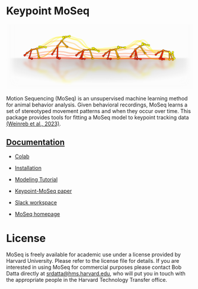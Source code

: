 # Keypoint MoSeq 

![logo](docs/source/_static/logo.jpg)

Motion Sequencing (MoSeq) is an unsupervised machine learning method for animal behavior analysis. Given behavioral recordings, MoSeq learns a set of stereotyped movement patterns and when they occur over time. This package provides tools for fitting a MoSeq model to keypoint tracking data [(Weinreb et al., 2023)](https://www.biorxiv.org/content/10.1101/2023.03.16.532307v1). 

## [Documentation](https://keypoint-moseq.readthedocs.io/en/latest/)

- [Colab](https://colab.research.google.com/github/dattalab/keypoint-moseq/blob/main/docs/keypoint_moseq_colab.ipynb)

- [Installation](https://keypoint-moseq.readthedocs.io/en/latest/install.html)

- [Modeling Tutorial](https://keypoint-moseq.readthedocs.io/en/latest/modeling.html)

- [Keypoint-MoSeq paper](https://www.biorxiv.org/content/10.1101/2023.03.16.532307v1)

- [Slack workspace](https://join.slack.com/t/moseqworkspace/shared_invite/zt-151x0shoi-z4J0_g_5rwJDlO1IfCU34A)

- [MoSeq homepage](https://dattalab.github.io/moseq2-website/index.html)


# License
MoSeq is freely available for academic use under a license provided by Harvard University. Please refer to the license file for details. If you are interested in using MoSeq for commercial purposes please contact Bob Datta directly at srdatta@hms.harvard.edu, who will put you in touch with the appropriate people in the Harvard Technology Transfer office.

